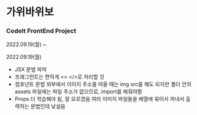 # 가위바위보
### CodeIt FrontEnd Project

2022.09.19(월) ~ 



2022.09.19(월)
- JSX 문법 파악
- 프래그먼트는 편하게 <> </>로 처리할 것
- 컴포넌트 문법
    외부에서 이미지 주소를 따올 때는 img src를 해도 되지만 폴더 안의 assets 파일에는 파일 주소가 없으므로, 
    import를 해줘야함
- Props
    더 학습해야 됨, 잘 모르겠음
    여러 이미지 파일들을 배열에 묶어서 꺼내서 출력하는 문법인데 낯설음
